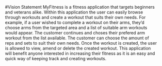 #Vision  Statement
MyFitness is a fitness application that targets beginners and veterans alike. Within this application the user can easily browse through workouts and create a workout that suits their own needs. For example, if a user wished to complete a workout on their arms, they’d choose arms from the targeted area and a list of suitable arm workouts would appear. The customer continues and choses their prefered arm workout from the list available. The customer can choose the amount of reps and sets to suit their own needs. Once the workout is created, the  user is allowed to view, amend or delete the created workout. This application will benefit anyone interested in increasing their fitness as it is an easy and quick way of keeping track and creating workouts.
